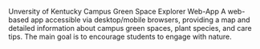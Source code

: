 Unversity of Kentucky Campus Green Space Explorer Web-App
A web-based app accessible via desktop/mobile browsers, providing a map and detailed information about campus green spaces, plant species, and care tips. 
The main goal is to encourage students to engage with nature. 
